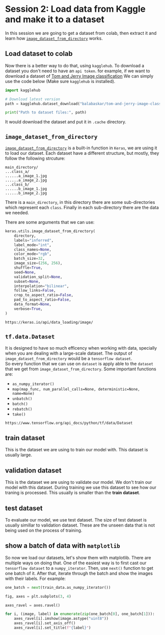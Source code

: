 # Session 2: Load data from Kaggle and make it to a dataset

In this session we are going to get a dataset from
colab, then extract it and learn how [`image_dataset_from_directory`](https://keras.io/api/data_loading/image/) works.

## Load dataset to colab

Now there is a better way to do that, using `kagglehub`.
To download a dataset you don't need to have an `api token`.
for example, if we want to download a dataset of 
[Tom and Jerry Image classification](https://www.kaggle.com/datasets/balabaskar/tom-and-jerry-image-classification)
We can simply use the code below (Make sure `kagglehub` is installed).

```python
import kagglehub

# Download latest version
path = kagglehub.dataset_download("balabaskar/tom-and-jerry-image-classification")

print("Path to dataset files:", path)
```

It would download the dataset and put it in `.cache` directory.


## `image_dataset_from_directory`

[`image_dataset_from_directory`](https://keras.io/api/data_loading/image/) is a built-in function in `Keras`, we are using it to load our dataset.
Each dataset have a different structure, 
but mostly, they follow the following strcuture:

```text
main_directory/
...class_a/
......a_image_1.jpg
......a_image_2.jpg
...class_b/
......b_image_1.jpg
......b_image_2.jpg
```

There is a `main_directory`, in this directory there are
some sub-directories which represent each `class`.
Finally in each sub-directory there are the data we needed.

There are some arguments that we can use:

```python
keras.utils.image_dataset_from_directory(
    directory,
    labels="inferred",
    label_mode="int",
    class_names=None,
    color_mode="rgb",
    batch_size=32,
    image_size=(256, 256),
    shuffle=True,
    seed=None,
    validation_split=None,
    subset=None,
    interpolation="bilinear",
    follow_links=False,
    crop_to_aspect_ratio=False,
    pad_to_aspect_ratio=False,
    data_format=None,
    verbose=True,
)
```

```{note}
https://keras.io/api/data_loading/image/
```

## `tf.data.Dataset`

It is designed to have so much efficency when working with data,
specially when you are dealing with a large-scale dataset. 
The output of `image_dataset_from_directory` would be a
`tensorflow dataset`.  
So every function that we can use on `dataset` is apply able
to the `dataset` that we get from `image_dataset_from_directory`.
Some important functions are:

* `as_numpy_iterator()`
* `map(map_func, num_parallel_calls=None, deterministic=None, name=None)`
* `unbatch()`
* `batch()`
* `rebatch()`
* `take()`

```{note}
https://www.tensorflow.org/api_docs/python/tf/data/Dataset
```

## train dataset

This is the dataset we are using to train our model with.
This dataset is usually large.

## validation dataset

This is the dataset we are using to validate our model.
We don't train our model with this dataset.
During training we use this dataset to see how our traning is processed.
This usually is smaller than the **train dataset**.

## test dataset

To evaluate our model, we use test dataset.
The size of test dataset is usually simillar to validation dataset.
These are the unseen data that is not being used on the process of training.

## show a batch of data with `matplotlib`

So now we load our datasets, let's show them with matplotlib.
There are multiple ways on doing that.
One of the easiest way is to first cast our `tensorflow dataset`
to a `numpy_iterator`.
Then, use `next()` function to get one batch of it.
After that, iterate through the batch and show the images with
their labels.
For example:

```python
one_batch = next(train_data.as_numpy_iterator())

fig, axes = plt.subplots(3, 4)

axes_ravel = axes.ravel()

for i, (image, label) in enumerate(zip(one_batch[0], one_batch[1])):
    axes_ravel[i].imshow(image.astype("uint8"))
    axes_ravel[i].set_axis_off()
    axes_ravel[i].set_title(f"{label}")

```

